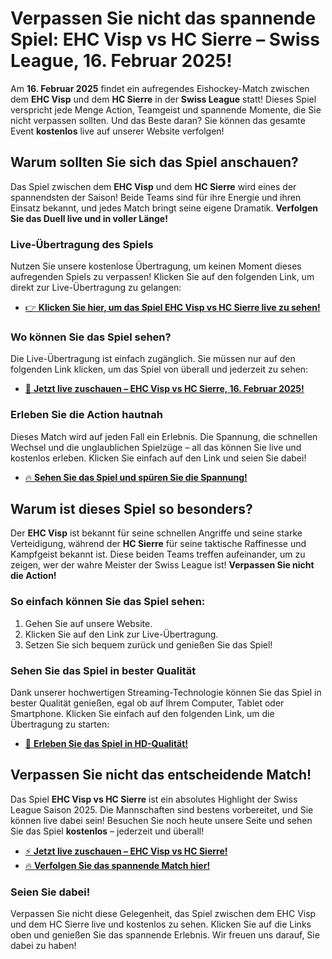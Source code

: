 # Verpassen Sie nicht das spannende Spiel: EHC Visp vs HC Sierre – Swiss League, 16. Februar 2025!

Am **16. Februar 2025** findet ein aufregendes Eishockey-Match zwischen dem **EHC Visp** und dem **HC Sierre** in der **Swiss League** statt! Dieses Spiel verspricht jede Menge Action, Teamgeist und spannende Momente, die Sie nicht verpassen sollten. Und das Beste daran? Sie können das gesamte Event **kostenlos** live auf unserer Website verfolgen!

## Warum sollten Sie sich das Spiel anschauen?

Das Spiel zwischen dem **EHC Visp** und dem **HC Sierre** wird eines der spannendsten der Saison! Beide Teams sind für ihre Energie und ihren Einsatz bekannt, und jedes Match bringt seine eigene Dramatik. **Verfolgen Sie das Duell live und in voller Länge!**

### Live-Übertragung des Spiels

Nutzen Sie unsere kostenlose Übertragung, um keinen Moment dieses aufregenden Spiels zu verpassen! Klicken Sie auf den folgenden Link, um direkt zur Live-Übertragung zu gelangen:

- [👉 **Klicken Sie hier, um das Spiel EHC Visp vs HC Sierre live zu sehen!**](https://tinyurl.com/livestreamfreeo?st=EHC+Visp+vs+HC+Sierre&si=ghc)

### Wo können Sie das Spiel sehen?

Die Live-Übertragung ist einfach zugänglich. Sie müssen nur auf den folgenden Link klicken, um das Spiel von überall und jederzeit zu sehen:

- [🎥 **Jetzt live zuschauen – EHC Visp vs HC Sierre, 16. Februar 2025!**](https://tinyurl.com/livestreamfreeo?st=EHC+Visp+vs+HC+Sierre&si=ghc)

### Erleben Sie die Action hautnah

Dieses Match wird auf jeden Fall ein Erlebnis. Die Spannung, die schnellen Wechsel und die unglaublichen Spielzüge – all das können Sie live und kostenlos erleben. Klicken Sie einfach auf den Link und seien Sie dabei!

- [🔥 **Sehen Sie das Spiel und spüren Sie die Spannung!**](https://tinyurl.com/livestreamfreeo?st=EHC+Visp+vs+HC+Sierre&si=ghc)

## Warum ist dieses Spiel so besonders?

Der **EHC Visp** ist bekannt für seine schnellen Angriffe und seine starke Verteidigung, während der **HC Sierre** für seine taktische Raffinesse und Kampfgeist bekannt ist. Diese beiden Teams treffen aufeinander, um zu zeigen, wer der wahre Meister der Swiss League ist! **Verpassen Sie nicht die Action!**

### So einfach können Sie das Spiel sehen:

1. Gehen Sie auf unsere Website.
2. Klicken Sie auf den Link zur Live-Übertragung.
3. Setzen Sie sich bequem zurück und genießen Sie das Spiel!

### Sehen Sie das Spiel in bester Qualität

Dank unserer hochwertigen Streaming-Technologie können Sie das Spiel in bester Qualität genießen, egal ob auf Ihrem Computer, Tablet oder Smartphone. Klicken Sie einfach auf den folgenden Link, um die Übertragung zu starten:

- [👀 **Erleben Sie das Spiel in HD-Qualität!**](https://tinyurl.com/livestreamfreeo?st=EHC+Visp+vs+HC+Sierre&si=ghc)

## Verpassen Sie nicht das entscheidende Match!

Das Spiel **EHC Visp vs HC Sierre** ist ein absolutes Highlight der Swiss League Saison 2025. Die Mannschaften sind bestens vorbereitet, und Sie können live dabei sein! Besuchen Sie noch heute unsere Seite und sehen Sie das Spiel **kostenlos** – jederzeit und überall!

- [⚡ **Jetzt live zuschauen – EHC Visp vs HC Sierre!**](https://tinyurl.com/livestreamfreeo?st=EHC+Visp+vs+HC+Sierre&si=ghc)
- [🔥 **Verfolgen Sie das spannende Match hier!**](https://tinyurl.com/livestreamfreeo?st=EHC+Visp+vs+HC+Sierre&si=ghc)

### Seien Sie dabei!

Verpassen Sie nicht diese Gelegenheit, das Spiel zwischen dem EHC Visp und dem HC Sierre live und kostenlos zu sehen. Klicken Sie auf die Links oben und genießen Sie das spannende Erlebnis. Wir freuen uns darauf, Sie dabei zu haben!
